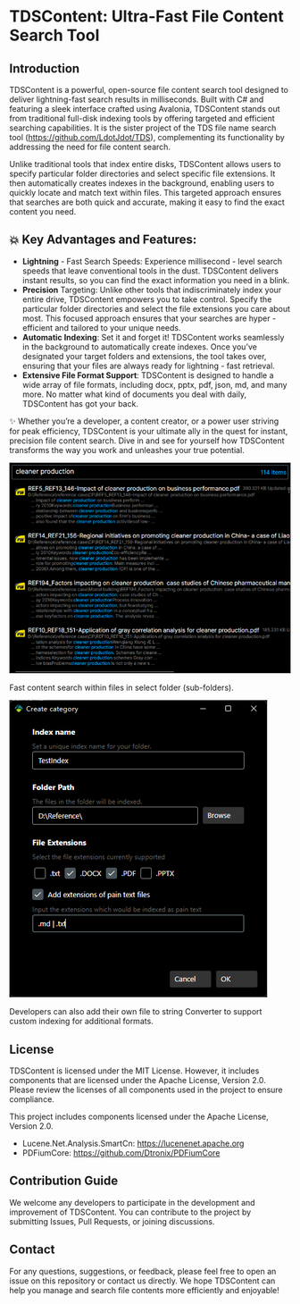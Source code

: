 # TDSContent: Ultra-Fast File Content Search Tool

## Introduction
TDSContent is a powerful, open-source file content search tool designed to deliver lightning-fast search results in milliseconds. Built with C# and featuring a sleek interface crafted using Avalonia, TDSContent stands out from traditional full-disk indexing tools by offering targeted and efficient searching capabilities. It is the sister project of the TDS file name search tool (https://github.com/LdotJdot/TDS), complementing its functionality by addressing the need for file content search.

Unlike traditional tools that index entire disks, TDSContent allows users to specify particular folder directories and select specific file extensions. It then automatically creates indexes in the background, enabling users to quickly locate and match text within files. This targeted approach ensures that searches are both quick and accurate, making it easy to find the exact content you need.

## 💥 Key Advantages and Features:
* **Lightning** - Fast Search Speeds: Experience millisecond - level search speeds that leave conventional tools in the dust. TDSContent delivers instant results, so you can find the exact information you need in a blink.
* **Precision** Targeting: Unlike other tools that indiscriminately index your entire drive, TDSContent empowers you to take control. Specify the particular folder directories and select the file extensions you care about most. This focused approach ensures that your searches are hyper - efficient and tailored to your unique needs.
* **Automatic Indexing**: Set it and forget it! TDSContent works seamlessly in the background to automatically create indexes. Once you’ve designated your target folders and extensions, the tool takes over, ensuring that your files are always ready for lightning - fast retrieval.
* **Extensive File Format Support**: TDSContent is designed to handle a wide array of file formats, including docx, pptx, pdf, json, md, and many more. No matter what kind of documents you deal with daily, TDSContent has got your back.

✨ Whether you’re a developer, a content creator, or a power user striving for peak efficiency, TDSContent is your ultimate ally in the quest for instant, precision file content search. Dive in and see for yourself how TDSContent transforms the way you work and unleashes your true potential.

![image](./results.png)

Fast content search within files in select folder (sub-folders).

![image](./addFolder.png)

Developers can also add their own file to string Converter to support custom indexing for additional formats.

## License
TDSContent is licensed under the MIT License. However, it includes components that are licensed under the Apache License, Version 2.0. Please review the licenses of all components used in the project to ensure compliance.

This project includes components licensed under the Apache License, Version 2.0.
- Lucene.Net.Analysis.SmartCn: https://lucenenet.apache.org
- PDFiumCore: https://github.com/Dtronix/PDFiumCore

## Contribution Guide
We welcome any developers to participate in the development and improvement of TDSContent. You can contribute to the project by submitting Issues, Pull Requests, or joining discussions.

## Contact
For any questions, suggestions, or feedback, please feel free to open an issue on this repository or contact us directly.
We hope TDSContent can help you manage and search file contents more efficiently and enjoyable!
